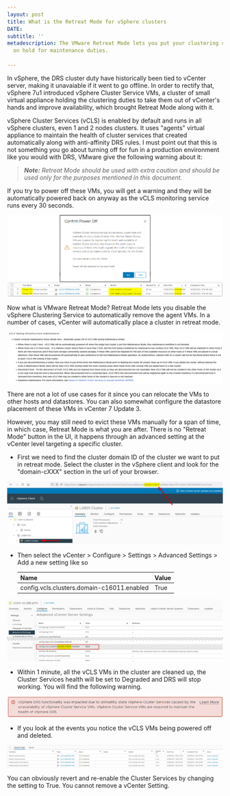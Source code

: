 ```yaml
---
layout: post
title: What is the Retreat Mode for vSphere clusters
DATE: 
subtitle: ''
metadescription: The VMware Retreat Mode lets you put your clustering capabilities
  on hold for maintenance duties.

---
```

In vSphere, the DRS cluster duty have historically been tied to vCenter server, making it unavaiable if it went to go offline. In order to rectify that, vSphere 7u1 introduced vSphere Cluster Service VMs, a cluster of small virtual appliance holding the clustering duties to take them out of vCenter's hands and improve availability, which brought Retreat Mode along with it.

vSphere Cluster Services (vCLS) is enabled by default and runs in all vSphere clusters, even 1 and 2 nodes clusters. It uses "agents" virtual appliance to maintain the health of cluster services that created automatically along with anti-affinity DRS rules. I must point out that this is not something you go about turning off for fun in a production environment like you would with DRS, VMware give the following warning about it:

> **_Note:_** _Retreat Mode should be used with extra caution and should be used only for the purposes mentioned in this document._ 

If you try to power off these VMs, you will get a warning and they will be automatically powered back on anyway as the vCLS monitoring service runs every 30 seconds.

![](/img/retreatmode1.png)

Now what is VMware Retreat Mode? Retreat Mode lets you disable the vSphere Clustering Service to automatically remove the agent VMs. In a number of cases, vCenter will automatically place a cluster in retreat mode. 

![](/img/retreatmode6.png)

There are not a lot of use cases for it since you can relocate the VMs to other hosts and datastores. You can also somewhat configure the datastore placement of these VMs in vCenter 7 Update 3.

However, you may still need to evict these VMs manually for a span of time, in which case, Retreat Mode is what you are after. There is no "Retreat Mode" button in the UI, it happens through an advanced setting at the vCenter level targeting a specific cluster.

* First we need to find the cluster domain ID of the cluster we want to put in retreat mode. Select the cluster in the vSphere client and look for the "domain-cXXX" section in the url of your browser.

![](/img/retreatmode2.png)

* Then select the vCenter > Configure > Settings > Advanced Settings > Add a new setting like so

    | Name                                       | Value  |
    | ------------------------------------------ | ------ |
    | config.vcls.clusters.domain-c16011.enabled | True   |

![](/img/retreatmode3.png)

* Within 1 minute, all the vCLS VMs in the cluster are cleaned up, the Cluster Services health will be set to Degraded and DRS will stop working. You will find the following warning.

![](/img/retreatmode4.png)

* If you look at the events you notice the vCLS VMs being powered off and deleted.

![](/img/retreatmode5.png)

You can obviously revert and re-enable the Cluster Services by changing the setting to True. You cannot remove a vCenter Setting.